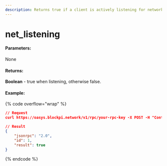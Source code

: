 ```yaml
---
description: Returns true if a client is actively listening for network connections.
---
```


# net\_listening

#### **Parameters:**

None

#### **Returns:**

**Boolean** - true when listening, otherwise false.

#### Example:

{% code overflow="wrap" %}
```json
// Request
curl https://oasys.blockpi.network/v1/rpc/your-rpc-key -X POST -H "Content-Type: application/json" --data '{"jsonrpc":"2.0","method":"net_listening","params":[],"id":83}'

// Result
{
    "jsonrpc": "2.0",
    "id": 1,
    "result": true
}
```
{% endcode %}
